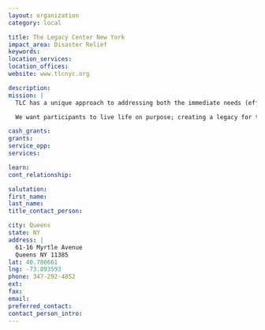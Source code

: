 ```yaml
---
layout: organization
category: local

title: The Legacy Center New York
impact_area: Disaster Relief
keywords: 
location_services: 
location_offices: 
website: www.tlcnyc.org

description: 
mission: |
  TLC has a unique approach to addressing both the immediate needs (effects) and foundational needs (causes) of ailing communities. Our Cause and Effect approach allows us to address the lack of resources while providing opportunities for development. These opportunities include developing educational programs for children and adults, providing access to resources, and guidance in reaching financial stability.

  We want participants to live life on purpose; creating a legacy for the community and generations to come.

cash_grants: 
grants: 
service_opp: 
services: 

learn: 
cont_relationship: 

salutation: 
first_name: 
last_name: 
title_contact_person: 

city: Queens
state: NY
address: |
  61-16 Myrtle Avenue     
  Queens NY 11385
lat: 40.700661
lng: -73.893593
phone: 347-292-4852
ext: 
fax: 
email: 
preferred_contact: 
contact_person_intro: 
---
```

